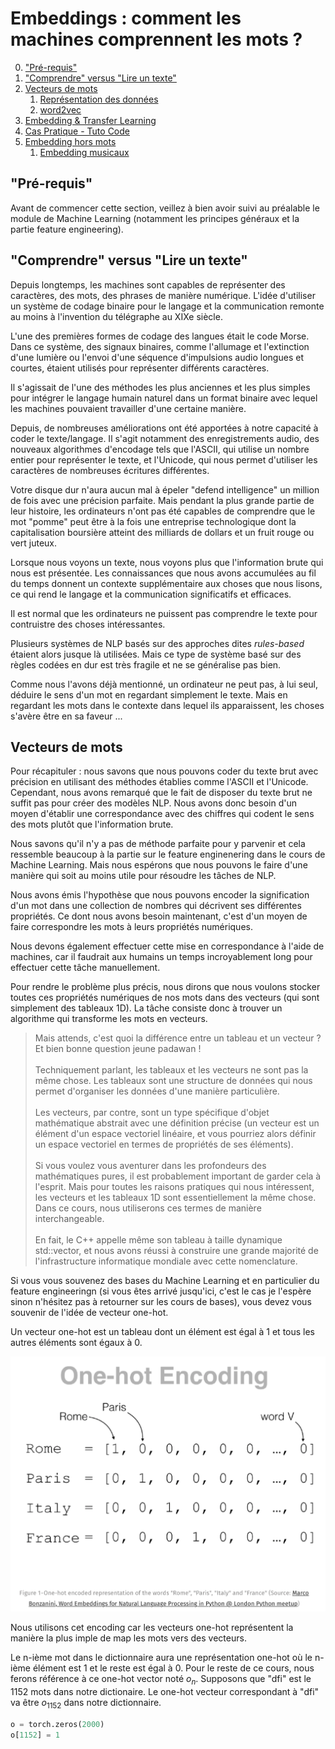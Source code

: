 # Embeddings : comment les machines comprennent les mots ?

0. ["Pré-requis"](#prerequis)
1. ["Comprendre" versus "Lire un texte"](#introduction)
2. [Vecteurs de mots](#vecteur2mots)
    1. [Représentation des données](#representdata)
    2. [word2vec](#word2vec)
3. [Embedding & Transfer Learning](#embeddingtlearning)
4. [Cas Pratique - Tuto Code](#pratique)
5. [Embedding hors mots](#embeddingNotword)
    1. [Embedding musicaux](#embeddingMusic)


## "Pré-requis" <a name="prerequis"></a>

Avant de commencer cette section, veillez à bien avoir suivi au préalable le module de Machine Learning (notamment les principes généraux et la partie feature engineering).

## "Comprendre" versus "Lire un texte" <a name="introduction"></a>

Depuis longtemps, les machines sont capables de représenter des caractères, des mots, des phrases de manière numérique. L'idée d'utiliser un système de codage binaire pour le langage et la communication remonte au moins à l'invention du télégraphe au XIXe siècle.

L'une des premières formes de codage des langues était le code Morse. Dans ce système, des signaux binaires, comme l'allumage et l'extinction d'une lumière ou l'envoi d'une séquence d'impulsions audio longues et courtes, étaient utilisés pour représenter différents caractères.

Il s'agissait de l'une des méthodes les plus anciennes et les plus simples pour intégrer le langage humain naturel dans un format binaire avec lequel les machines pouvaient travailler d'une certaine manière.

Depuis, de nombreuses améliorations ont été apportées à notre capacité à coder le texte/langage. Il s'agit notamment des enregistrements audio, des nouveaux algorithmes d'encodage tels que l'ASCII, qui utilise un nombre entier pour représenter le texte, et l'Unicode, qui nous permet d'utiliser les caractères de nombreuses écritures différentes.

Votre disque dur n'aura aucun mal à épeler "defend intelligence" un million de fois avec une précision parfaite. Mais pendant la plus grande partie de leur histoire, les ordinateurs n'ont pas été capables de comprendre que le mot "pomme" peut être à la fois une entreprise technologique dont la capitalisation boursière atteint des milliards de dollars et un fruit rouge ou vert juteux.

Lorsque nous voyons un texte, nous voyons plus que l'information brute qui nous est présentée. Les connaissances que nous avons accumulées au fil du temps donnent un contexte supplémentaire aux choses que nous lisons, ce qui rend le langage et la communication significatifs et efficaces.

Il est normal que les ordinateurs ne puissent pas comprendre le texte pour contruistre des choses intéressantes. 

Plusieurs systèmes de NLP basés sur des approches dites *rules-based* étaient alors jusque là utilisées.
Mais ce type de système basé sur des règles codées en dur est très fragile et ne se généralise pas bien.

Comme nous l'avons déjà mentionné, un ordinateur ne peut pas, à lui seul, déduire le sens d'un mot en regardant simplement le texte. Mais en regardant les mots dans le contexte dans lequel ils apparaissent, les choses s'avère être en sa faveur ...

## Vecteurs de mots <a name="vecteur2mots"></a>

Pour récapituler : nous savons que nous pouvons coder du texte brut avec précision en utilisant des méthodes établies comme l'ASCII et l'Unicode. Cependant, nous avons remarqué que le fait de disposer du texte brut ne suffit pas pour créer des modèles NLP. Nous avons donc besoin d'un moyen d'établir une correspondance avec des chiffres qui codent le sens des mots plutôt que l'information brute.

Nous savons qu'il n'y a pas de méthode parfaite pour y parvenir et cela ressemble beaucoup à la partie sur le feature enginenering dans le cours de Machine Learning. Mais nous espérons que nous pouvons le faire d'une manière qui soit au moins utile pour résoudre les tâches de NLP. 

Nous avons émis l'hypothèse que nous pouvons encoder la signification d'un mot dans une collection de nombres qui décrivent ses différentes propriétés. Ce dont nous avons besoin maintenant, c'est d'un moyen de faire correspondre les mots à leurs propriétés numériques. 

Nous devons également effectuer cette mise en correspondance à l'aide de machines, car il faudrait aux humains un temps incroyablement long pour effectuer cette tâche manuellement.

Pour rendre le problème plus précis, nous dirons que nous voulons stocker toutes ces propriétés numériques de nos mots dans des vecteurs (qui sont simplement des tableaux 1D). La tâche consiste donc à trouver un algorithme qui transforme les mots en vecteurs.


> Mais attends, c'est quoi la différence entre un tableau et un vecteur ? <br>
> Et bien bonne question jeune padawan ! <br><br>
> Techniquement parlant, les tableaux et les vecteurs ne sont pas la même chose. Les tableaux sont une structure de données qui nous permet d'organiser les données d'une manière particulière.<br><br>
> Les vecteurs, par contre, sont un type spécifique d'objet mathématique abstrait avec une définition précise (un vecteur est un élément d'un espace vectoriel linéaire, et vous pourriez alors définir un espace vectoriel en termes de propriétés de ses éléments).<br><br>
> Si vous voulez vous aventurer dans les profondeurs des mathématiques pures, il est probablement important de garder cela à l'esprit. Mais pour toutes les raisons pratiques qui nous intéressent, les vecteurs et les tableaux 1D sont essentiellement la même chose. Dans ce cours, nous utiliserons ces termes de manière interchangeable.<br><br>
> En fait, le C++ appelle même son tableau à taille dynamique std::vector, et nous avons réussi à construire une grande majorité de l'infrastructure informatique mondiale avec cette nomenclature.


Si vous vous souvenez des bases du Machine Learning et en particulier du feature engineeringn (si vous êtes arrivé jusqu'ici, c'est le cas je l'espère sinon n'hésitez pas à retourner sur les cours de bases), vous devez vous souvenir de l'idée de vecteur one-hot.

Un vecteur one-hot est un tableau dont un élément est égal à 1 et tous les autres éléments sont égaux à 0.


![onehot](one-hot.png)


Nous utilisons cet encoding car les vecteurs one-hot représentent la manière la plus imple de map les mots vers des vecteurs.

Le n-ième mot dans le dictionnaire aura une représentation one-hot où le n-ième élément est 1 et le reste est égal à 0. Pour le reste de ce cours, nous ferons référence à ce one-hot vector noté $o_{n}$. Supposons que "dfi" est le 1152 mots dans notre dictionaire. Le one-hot vecteur correspondant à "dfi" va être $o_{1152}$ dans notre dictionnaire.

```python
o = torch.zeros(2000)
o[1152] = 1
```

